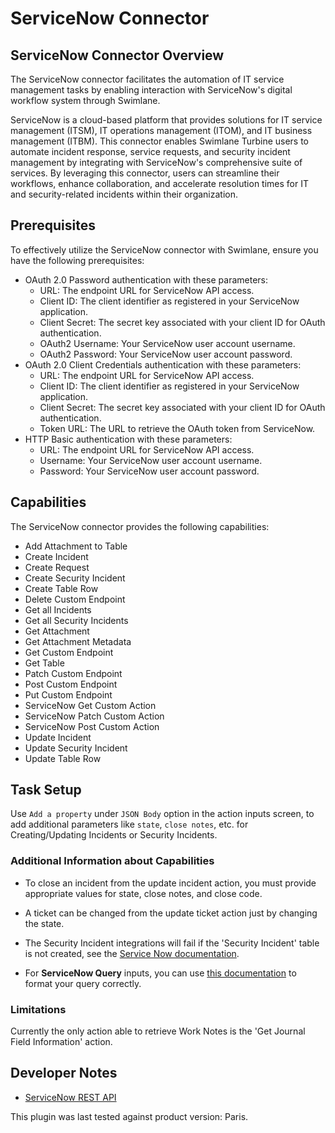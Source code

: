 # ServiceNow Connector
## ServiceNow Connector Overview
The ServiceNow connector facilitates the automation of IT service management tasks by enabling interaction with ServiceNow's digital workflow system through Swimlane.

ServiceNow is a cloud-based platform that provides solutions for IT service management (ITSM), IT operations management (ITOM), and IT business management (ITBM). This connector enables Swimlane Turbine users to automate incident response, service requests, and security incident management by integrating with ServiceNow's comprehensive suite of services. By leveraging this connector, users can streamline their workflows, enhance collaboration, and accelerate resolution times for IT and security-related incidents within their organization.

## Prerequisites


To effectively utilize the ServiceNow connector with Swimlane, ensure you have the following prerequisites:
- OAuth 2.0 Password authentication with these parameters:
  * URL: The endpoint URL for ServiceNow API access.
  * Client ID: The client identifier as registered in your ServiceNow application.
  * Client Secret: The secret key associated with your client ID for OAuth authentication.
  * OAuth2 Username: Your ServiceNow user account username.
  * OAuth2 Password: Your ServiceNow user account password.
- OAuth 2.0 Client Credentials authentication with these parameters:
  * URL: The endpoint URL for ServiceNow API access.
  * Client ID: The client identifier as registered in your ServiceNow application.
  * Client Secret: The secret key associated with your client ID for OAuth authentication.
  * Token URL: The URL to retrieve the OAuth token from ServiceNow.
- HTTP Basic authentication with these parameters:
  * URL: The endpoint URL for ServiceNow API access.
  * Username: Your ServiceNow user account username.
  * Password: Your ServiceNow user account password.


## Capabilities

The ServiceNow connector provides the following capabilities:

* Add Attachment to Table
* Create Incident
* Create Request
* Create Security Incident
* Create Table Row
* Delete Custom Endpoint
* Get all Incidents
* Get all Security Incidents
* Get Attachment
* Get Attachment Metadata
* Get Custom Endpoint
* Get Table
* Patch Custom Endpoint
* Post Custom Endpoint
* Put Custom Endpoint
* ServiceNow Get Custom Action
* ServiceNow Patch Custom Action
* ServiceNow Post Custom Action
* Update Incident
* Update Security Incident
* Update Table Row

## Task Setup

Use `Add a property` under `JSON Body` option in the action inputs screen, to add additional parameters like `state`, `close notes`, etc. for Creating/Updating Incidents or Security Incidents.

### Additional Information about Capabilities

* To close an incident from the update incident action, you must provide appropriate values for state, close notes, and close code.

* A ticket can be changed from the update ticket action just by changing the state.

* The Security Incident integrations will fail if the 'Security Incident' table is not created, see the
  [Service Now documentation](https://docs.servicenow.com/bundle/geneva-security-management/page/product/planning_and_policy/concept/c_GetStartedWithSIM.html).
* For **ServiceNow Query** inputs, you can use [this documentation](https://docs.servicenow.com/bundle/paris-platform-user-interface/page/use/common-ui-elements/reference/r_OpAvailableFiltersQueries.html)
to format your query correctly.
  
### Limitations

Currently the only action able to retrieve Work Notes is the 'Get Journal Field Information' action.

## Developer Notes

* [ServiceNow REST API](https://developer.servicenow.com/app.do#!/rest_api_doc?v=madrid)

This plugin was last tested against product version: Paris.
